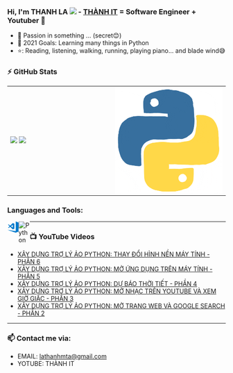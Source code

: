 ### Hi, I'm THANH LA <img src="https://media.giphy.com/media/hvRJCLFzcasrR4ia7z/giphy.gif" width="25px"> -  [THÀNH IT][website] = Software Engineer + Youtuber 🌻  


- 🔭 Passion in something ... (secret😊)
- 💪 2021 Goals: Learning many things in Python
- ⭐: Reading, listening, walking, running, playing piano... and blade wind😅

### :zap: GitHub Stats

<table>
<tr>
  <td width="48%">
    <img src="https://github-readme-stats.vercel.app/api?username=ThanhLa1802&show_icons=true&hide=contribs,issues&hide_border=true" />
    <img src="https://github-readme-stats.vercel.app/api/top-langs/?username=ThanhLa1802&layout=compact&show_icons=true&hide_border=true" />
  </td>
  <td width="52%"><img alt="gif" align="right" src=".github/assets/python.gif"/></td>
</tr>
<table>

### Languages and Tools:
<img align="left" alt="Visual Studio Code" width="26px" src="https://raw.githubusercontent.com/github/explore/80688e429a7d4ef2fca1e82350fe8e3517d3494d/topics/visual-studio-code/visual-studio-code.png" />
<img align="left" alt="Python" width="26px" src="https://upload.wikimedia.org/wikipedia/commons/thumb/0/0a/Python.svg/1200px-Python.svg.png" /> 

---

### 📺 YouTube Videos

<!-- YOUTUBE:START -->
- [XÂY DỰNG TRỢ LÝ ẢO PYTHON: THAY ĐỔI HÌNH NỀN MÁY TÍNH - PHẦN 6](https://www.youtube.com/watch?v=UPSweGBqEoQ)
- [XÂY DỰNG TRỢ LÝ ẢO PYTHON: MỞ ỨNG DỤNG TRÊN MÁY TÍNH - PHẦN 5](https://www.youtube.com/watch?v=0X_Ek24dAyg)
- [XÂY DỰNG TRỢ LÝ ẢO PYTHON: DỰ BÁO THỜI TIẾT - PHẦN 4](https://www.youtube.com/watch?v=Mmcd18_-rTo)
- [XÂY DỰNG TRỢ LÝ ẢO PYTHON: MỞ NHẠC TRÊN YOUTUBE VÀ XEM GIỜ GIẤC - PHẦN 3](https://www.youtube.com/watch?v=o-JsQw9A5XA)
- [XÂY DỰNG TRỢ LÝ ẢO PYTHON: MỞ TRANG WEB VÀ GOOGLE SEARCH - PHẦN 2](https://www.youtube.com/watch?v=DcNWMA8GMcg)
<!-- YOUTUBE:END -->

---

### 📫 Contact me via:
- EMAIL: lathanhmta@gmail.com
- YOTUBE: THÀNH IT

[website]: https://www.youtube.com/channel/UC9L5_YMFz8JfBeQtUic8-3A
